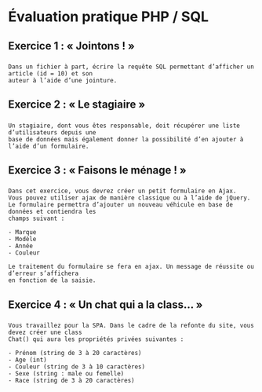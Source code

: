 # Évaluation pratique PHP / SQL

## Exercice 1 : « Jointons ! »
#####
    Dans un fichier à part, écrire la requête SQL permettant d’afficher un article (id = 10) et son
    auteur à l’aide d’une jointure.


## Exercice 2 : « Le stagiaire »

#####
    Un stagiaire, dont vous êtes responsable, doit récupérer une liste d’utilisateurs depuis une
    base de données mais également donner la possibilité d’en ajouter à l’aide d’un formulaire.

## Exercice 3 : « Faisons le ménage ! »

#####
    Dans cet exercice, vous devrez créer un petit formulaire en Ajax.
    Vous pouvez utiliser ajax de manière classique ou à l’aide de jQuery.
    Le formulaire permettra d’ajouter un nouveau véhicule en base de données et contiendra les
    champs suivant :

    - Marque
    - Modèle
    - Année
    - Couleur

    Le traitement du formulaire se fera en ajax. Un message de réussite ou d’erreur s’affichera
    en fonction de la saisie.

## Exercice 4 : « Un chat qui a la class… »

#####
    Vous travaillez pour la SPA. Dans le cadre de la refonte du site, vous devez créer une class
    Chat() qui aura les propriétés privées suivantes :

    - Prénom (string de 3 à 20 caractères)
    - Age (int)
    - Couleur (string de 3 à 10 caractères)
    - Sexe (string : male ou femelle)
    - Race (string de 3 à 20 caractères)
